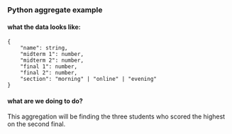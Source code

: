 ### Python aggregate example

#### what the data looks like:

```
{
    "name": string,
    "midterm 1": number,
    "midterm 2": number,
    "final 1": number,
    "final 2": number,
    "section": "morning" | "online" | "evening"
}
```

#### what are we doing to do?

This aggregation will be finding the three students who scored the highest on the second final.
